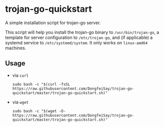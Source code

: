# trojan-go-quickstart

A simple installation script for trojan-go server.

This script will help you install the trojan-go binary to `/usr/bin/trojan-go`, a template for server configuration to `/etc/trojan-go`, and (if applicable) a systemd service to `/etc/systemd/system`. It only works on `linux-amd64` machines.

## Usage

- via `curl`
    ```
    sudo bash -c "$(curl -fsSL https://raw.githubusercontent.com/DongfeiSay/trojan-go-quickstart/master/trojan-go-quickstart.sh)"
    ```
- via `wget`
    ```
    sudo bash -c "$(wget -O- https://raw.githubusercontent.com/DongfeiSay/trojan-go-quickstart/master/trojan-go-quickstart.sh)"
    ```
